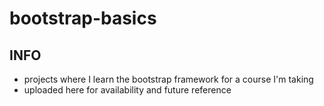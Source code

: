 # bootstrap-basics

## INFO
- projects where I learn the bootstrap framework for a course I'm taking
- uploaded here for availability and future reference
